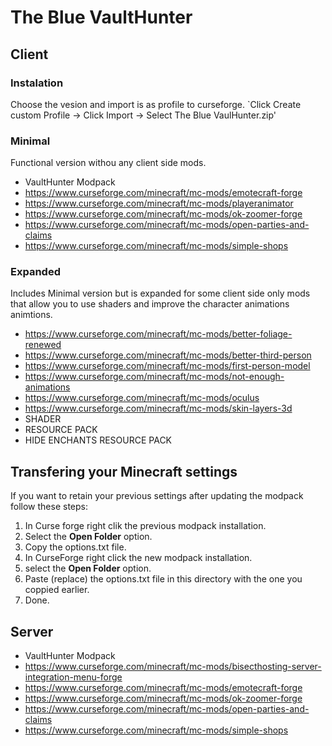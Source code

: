 
# The Blue VaultHunter






## Client

### Instalation
Choose the vesion and import is as profile to curseforge.
`Click Create custom Profile -> Click Import -> Select The Blue VaulHunter.zip'

### Minimal
Functional version withou any client side mods.
* VaultHunter Modpack
* https://www.curseforge.com/minecraft/mc-mods/emotecraft-forge
* https://www.curseforge.com/minecraft/mc-mods/playeranimator
* https://www.curseforge.com/minecraft/mc-mods/ok-zoomer-forge
* https://www.curseforge.com/minecraft/mc-mods/open-parties-and-claims
* https://www.curseforge.com/minecraft/mc-mods/simple-shops


### Expanded 
Includes Minimal version but is expanded for some client side only mods that allow you to use shaders and improve the character animations animtions.
* https://www.curseforge.com/minecraft/mc-mods/better-foliage-renewed
* https://www.curseforge.com/minecraft/mc-mods/better-third-person
* https://www.curseforge.com/minecraft/mc-mods/first-person-model
* https://www.curseforge.com/minecraft/mc-mods/not-enough-animations
* https://www.curseforge.com/minecraft/mc-mods/oculus
* https://www.curseforge.com/minecraft/mc-mods/skin-layers-3d
* SHADER
* RESOURCE PACK
* HIDE ENCHANTS RESOURCE PACK
## Transfering your Minecraft settings
If you want to retain your previous settings after updating the modpack follow these steps:

1. In Curse forge right clik the previous modpack installation.
2. Select the **Open Folder** option.
3. Copy the options.txt file.
4. In CurseForge right click the new modpack installation.
5. select the **Open Folder** option.
6. Paste (replace) the options.txt file in this directory with the one you coppied earlier.
7. Done.

## Server

* VaultHunter Modpack
* https://www.curseforge.com/minecraft/mc-mods/bisecthosting-server-integration-menu-forge
* https://www.curseforge.com/minecraft/mc-mods/emotecraft-forge
* https://www.curseforge.com/minecraft/mc-mods/ok-zoomer-forge
* https://www.curseforge.com/minecraft/mc-mods/open-parties-and-claims
* https://www.curseforge.com/minecraft/mc-mods/simple-shops
